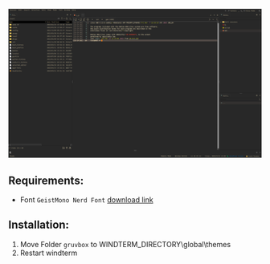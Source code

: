 
![screenshot](https://raw.githubusercontent.com/jacyl4/windterm-gruvbox-dark/refs/heads/main/screenshot.png)

## Requirements:
* Font `GeistMono Nerd Font` [download link](https://github.com/ryanoasis/nerd-fonts/releases/download/v3.4.0/GeistMono.zip)

## Installation:
1. Move Folder `gruvbox` to WINDTERM_DIRECTORY\global\themes
2. Restart windterm
